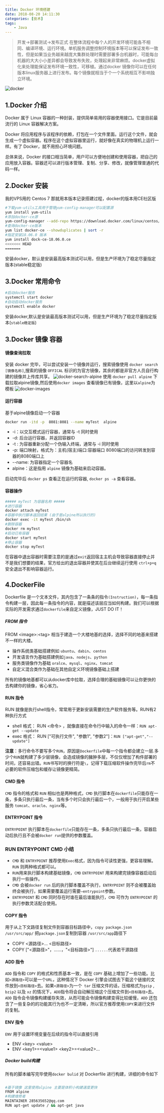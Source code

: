 ```yaml
---
title: Docker 环境搭建
date: 2018-08-20 14:11:30
categories: [技术]
tags:
    - Java
---
```


>开发->部署测试->发布正式 在整体流程中每个人的开发环境可能各不相同、编译环境、运行环境。单机服务调整控制环境版本等可以保证发布一致性，但是如果当业务越来越庞大集群处理时需要部署多台机器时，可能每台机器的大大小小差异都会导致发布失败，处理起来非常麻烦。docker虚拟化来处理能保证发布环境一致性，可移植。通过docker 镜像你可以在任何版本linux服务器上进行发布。每个镜像就相当于个一个系统相互不影响独立环境。


![docker](http://www.ruanyifeng.com/blogimg/asset/2018/bg2018020901.png)

## 1.Docker 介绍
Docker 属于 Linux 容器的一种封装，提供简单易用的容器使用接口。它是目前最流行的 Linux 容器解决方案。

Docker 将应用程序与该程序的依赖，打包在一个文件里面。运行这个文件，就会生成一个虚拟容器。程序在这个虚拟容器里运行，就好像在真实的物理机上运行一样。有了 Docker，就不用担心环境问题。

总体来说，Docker 的接口相当简单，用户可以方便地创建和使用容器，把自己的应用放入容器。容器还可以进行版本管理、复制、分享、修改，就像管理普通的代码一样。

## 2.Docker 安装
我的VPS用的 Centos 7 那就用本版本记录搭建过程，docker的版本用CE社区版
``` bash
#下载yum-utils工具用于管理yum-config-manager可以配置源
yum install yum-utils
#添加docker-ce源
yum-config-manager --add-repo https://download.docker.com/linux/centos/docker-ce.repo
#查询docker-ce版本
yum list docker-ce --showduplicates | sort -r 
#指定安装18.06.0 版本
yum install dock-ce-18.06.0.ce
<<<<<<< HEAD
=======
```
安装docker，默认是安装最高版本测试可以用，但是生产环境为了稳定尽量指定版本(stable稳定版)

## 3.Docker 常用命令

``` bash
#启动docker服务
systemctl start docker
#自动启动docker服务
systemctl enable docker
```
安装docker,默认是安装最高版本测试可以用，但是生产环境为了稳定尽量指定版本(`stable稳定版`)

## 3.Docker 镜像 容器
#### 镜像查询拉取
安装 docker 完毕，可以尝试安装一个镜像并运行，搜索镜像使用 `docker search [镜像名称]`,搜索的镜像 `OFFICAL` 标识的为官方镜像，其余的都是非官方人员自行构建的镜像并上传库共享。
![docker-search-alpine](/images/docker-search.png)
使用 `docker pull alpine` 下载拉取alpine镜像,然后使用`docker images` 查看镜像已有镜像，这里以`alpine`为模板
![docker-images](/images/docker-images.png)

#### 运行容器
基于alpine镜像启动一个容器 
``` bash
docker run -itd -p  8081:8081 --name myTest  alpine
```
- -i：以交互模式运行容器，通常与 -t 同时使用
- -d: 后台运行容器，并返回容器ID
- -t : 为容器重新分配一个伪输入终端，通常与 -i 同时使用
- -p: 端口映射，格式为：主机(宿主)端口:容器端口 8080端口的访问转发到容器的8080端口上
- --name: 为容器指定一个容器名
- alpine：这是指用 `alpine` 镜像为基础来启动容器。

启动完毕后 `docker ps` 查看正在运行的容器,  `docker ps -a` 查看容器。

#### 容器操作

``` bash
##### myTest 为容器名称 ##### 
#进行容器
docker attach myTest
#容器中执行脚本返回结果 (由于是alpine所以执行的)
docker exec -it myTest /bin/sh
#删除容器
docker rm myTest
#启动已有容器
docker start myTest
#停止容器
docker stop myTest
```
在容器中退出容器时需要注意的是通过`exit`返回宿主主机会导致容器直接停止并不是我们想要的结果，官方给出的退出容器并使其在后台继续运行使用 `ctrl+p+q` 安全退出不影响容器运行。 

## 4.DockerFile
Dockerfile 是一个文本文件，其内包含了一条条的指令`(Instruction)`，每一条指令构建一层，因此每一条指令的内容，就是描述该层应当如何构建。我们可以根据实际的开发需求通过`dockerfile`来自定义镜像，JUST DO IT！

##### FROM 指令
FROM <image\>:<tag\> 相当于建造一个大楼地基的选择，选择不同的地基来搭建不一样的大楼。
- 操作系统类基础搭建例如 `ubuntu`、`dabin`、`centos`
- 开发语言作为基础搭建例如`java`、`nodejs`、`python` 
- 服务类镜像作为基础 `oralce`、`mysql`、`nginx`、`tomcat`
- 自定义混合类作为基础在其他自定义环境镜像基础上搭建

所有的镜像地基都可以从docker库中拉取，选择合理的基础镜像可以让你更快的去构建你的镜像，省心省力。

#### RUN 指令
RUN 就像是执行shell指令，常常用于更新安装需要的生产软件服务等。RUN有2种执行方式
- shell 格式： RUN <命令> ，就像直接在命令行中输入的命令一样：`RUN apt-get --update`
- exec 格式： RUN ["可执行文件", "参数1", "参数2"]：`RUN ["apt-get","--update"]`


__注意__：多行命令不要写多个`RUN`，原因是`Dockerfile`中每一个指令都会建立一层.多少个`RUN`就构建了多少层镜像，会造成镜像的臃肿多层，不仅仅增加了构件部署的时间，还容易出错。`RUN`书写时的换行符是`\`，记得下载压缩软件操作完毕后`rm`不必要的软件压缩包和缓存让镜像更精简。

#### CMD 指令
`CMD` 指令的格式和 `RUN` 相似也是两种格式，`CMD` 执行脚本在`dockerfile`只能存在一条，多条只执行最后一条，当有多个时只会执行最后一个，一般用于执行开启某些服务 `tomcat`、`oracle`、`nginx`等。

#### ENTRYPOINT 指令
`ENTRYPOINT` 执行脚本在`dockerfile`只能存在一条，多条只执行最后一条，容器启动后执行且不会被`docker run`提供的参数覆盖。

### RUN  ENTRYPOINT  CMD 小结
- `CMD` 和 `ENTRYPOINT` 推荐使用`Exec`格式，因为指令可读性更强，更容易理解。`RUN` 则两种格式都可以。
- `RUN`用来执行脚本构建基础镜像，`CMD` `ENTRYPOINT` 用来构建完镜像容器启动后执行一些操作。
- `CMD` 会被`docker run` 后的执行脚本覆盖不执行，`ENTRYPOINT` 则不会被覆盖始终会被执行，如果需要覆盖运行需要`–entrypoint`参数。
- `ENTRYPOINT` 和 `CMD` 同时存在时谁在最后谁能执行，`CMD` 可作为 `ENTRYPOINT` 的执行参数灵活配合使用。

#### COPY 指令
用于从上下文路径复制文件到容器目标路径中，`copy package.json /usr/src/app/` 把`package.json`复制到容器 `/usr/src/app`路径下
- COPY <源路径>... <目标路径>
- COPY ["<源路径>"，......，"<目标路径>"]  `......`代表若干源路径

#### ADD 指令
`ADD` 指令和 `COPY` 的格式和性质基本一致，是在 `COPY` 基础上增加了一些功能。比如`<源路径>`可以是一个`URL`，这种情况下 Docker 引擎会试图去下载这个链接的文件放到`<目标路径>`去。如果`<源路径>`为一个` tar` 压缩文件的话，压缩格式为`gzip` , `bzip2` 以及 `xz` 的情况下，`ADD`指令将会自动解压缩这个压缩文件到`<目标路径>`去。`ADD` 指令会令镜像构建缓存失效，从而可能会令镜像构建变得比较缓慢，`ADD` 还包含了一些复杂的的功能其行为也不一定清晰，所以官方推荐使用`COPY`来进行文件的复制。

#### ENV 指令
`ENV` 用于设置环境变量在后续的指令可以直接引用
- ENV <key\> <value\>
- ENV <key1\>=<value1\> <key2\>=<value2\>...

##### Docker build构建
所有的脚本编写完毕使用`docker bulid` 对 Dockerfile 进行构建，详细的命令如下
``` bash

```

``` bash
#基于镜像 这里使用alpine 主要是体积小构建速度更快
FROM alpine
#构建维修者 
MAINTAINER 285635652@qq.com
RUN apt-get update / && apt-get java
```



